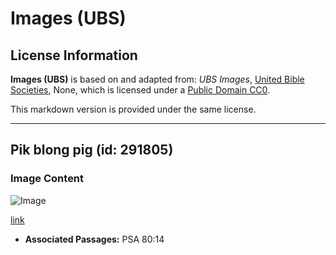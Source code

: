 # Images (UBS)

## License Information

**Images (UBS)** is based on and adapted from: _UBS Images_, [United Bible Societies](https://unitedbiblesocieties.org/), None, which is licensed under a [Public Domain CC0](https://creativecommons.org/public-domain/cc0/).

This markdown version is provided under the same license.



--------------------------------

## Pik blong pig (id: 291805)

### Image Content

![Image](https://cdn.aquifer.bible/aquifer-content/resources/Media/WEB-0081_boars.jpg)

[link](https://cdn.aquifer.bible/aquifer-content/resources/Media/WEB-0081_boars.jpg)

* **Associated Passages:** PSA 80:14

